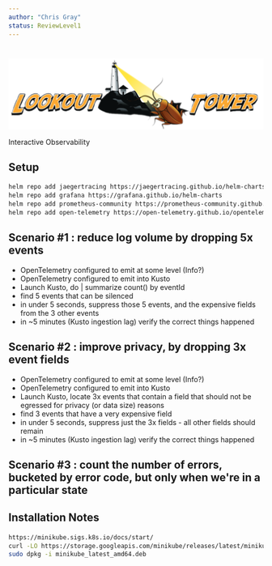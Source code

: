 ```yaml
---
author: "Chris Gray"
status: ReviewLevel1
---
```


#

![image](../LookoutTower.logo.png)

Interactive Observability

## Setup

```bash
helm repo add jaegertracing https://jaegertracing.github.io/helm-charts
helm repo add grafana https://grafana.github.io/helm-charts
helm repo add prometheus-community https://prometheus-community.github.io/helm-charts
helm repo add open-telemetry https://open-telemetry.github.io/opentelemetry-helm-charts
```

## Scenario #1 : reduce log volume by dropping 5x events

* OpenTelemetry configured to emit at some level (Info?)
* OpenTelemetry configured to emit into Kusto
* Launch Kusto, do | summarize count() by eventId
* find 5 events that can be silenced
* in under 5 seconds, suppress those 5 events, and the expensive fields from the 3 other events
* in ~5 minutes (Kusto ingestion lag) verify the correct things happened

## Scenario #2 : improve privacy, by dropping 3x event fields

* OpenTelemetry configured to emit at some level (Info?)
* OpenTelemetry configured to emit into Kusto
* Launch Kusto, locate 3x events that contain a field that should not be egressed for privacy (or data size) reasons
* find 3 events that have a very expensive field
* in under 5 seconds, suppress just the 3x fields - all other fields should remain
* in ~5 minutes (Kusto ingestion lag) verify the correct things happened

## Scenario #3 : count the number of errors, bucketed by error code, but only when we're in a particular state

## Installation Notes

```bash
https://minikube.sigs.k8s.io/docs/start/
curl -LO https://storage.googleapis.com/minikube/releases/latest/minikube_latest_amd64.deb
sudo dpkg -i minikube_latest_amd64.deb
```
